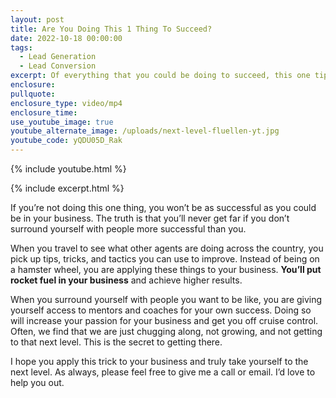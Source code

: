 ```yaml
---
layout: post
title: Are You Doing This 1 Thing To Succeed?
date: 2022-10-18 00:00:00
tags:
  - Lead Generation
  - Lead Conversion
excerpt: Of everything that you could be doing to succeed, this one tip is the best.
enclosure:
pullquote:
enclosure_type: video/mp4
enclosure_time:
use_youtube_image: true
youtube_alternate_image: /uploads/next-level-fluellen-yt.jpg
youtube_code: yQDU05D_Rak
---
```

{% include youtube.html %}

{% include excerpt.html %}

If you’re not doing this one thing, you won’t be as successful as you could be in your business. The truth is that you’ll never get far if you don’t surround yourself with people more successful than you.&nbsp;

When you travel to see what other agents are doing across the country, you pick up tips, tricks, and tactics you can use to improve. Instead of being on a hamster wheel, you are applying these things to your business. **You’ll put rocket fuel in your business** and achieve higher results.

When you surround yourself with people you want to be like, you are giving yourself access to mentors and coaches for your own success. Doing so will increase your passion for your business and get you off cruise control. Often, we find that we are just chugging along, not growing, and not getting to that next level. This is the secret to getting there.

I hope you apply this trick to your business and truly take yourself to the next level. As always, please feel free to give me a call or email. I’d love to help you out.
